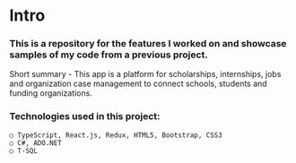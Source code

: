 # Intro

### This is a repository for the features I worked on and showcase samples of my code from a previous project. 

Short summary - This app is a platform for scholarships, internships, jobs and organization case management to connect schools, students and funding organizations.

### Technologies used in this project: 
    ○ TypeScript, React.js, Redux, HTML5, Bootstrap, CSS3
    ○ C#, ADO.NET
    ○ T-SQL
